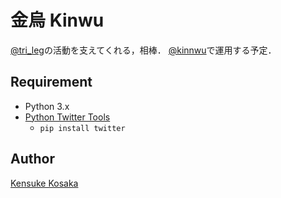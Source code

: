 # 金烏 Kinwu
[@tri_leg](https://twitter.com/tri_leg)の活動を支えてくれる，相棒．
[@kinnwu](https://twitter.com/kinnwu)で運用する予定．

## Requirement
- Python 3.x
- [Python Twitter Tools](https://github.com/sixohsix/twitter "https://github.com/sixohsix/twitter")
  - `pip install twitter`

## Author
[Kensuke Kosaka](https://github.com/trileg "https://github.com/trileg")
